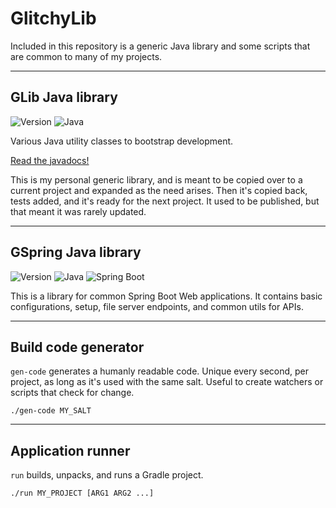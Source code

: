# GlitchyLib

Included in this repository is a generic Java library and some scripts that are common to many of my projects.

---
## GLib Java library

![Version](https://img.shields.io/badge/Version-1.1.4-green) ![Java](https://img.shields.io/badge/Java-17-orange)

Various Java utility classes to bootstrap development.

[Read the javadocs!](https://glitchybyte.github.io/glitchy-lib/)

This is my personal generic library, and is meant to be copied over to a current project and expanded as the need arises. Then it's copied back, tests added, and it's ready for the next project. It used to be published, but that meant it was rarely updated.

---
## GSpring Java library

![Version](https://img.shields.io/badge/Version-1.0.0-green) ![Java](https://img.shields.io/badge/Java-17-orange) ![Spring Boot](https://img.shields.io/badge/SpringBoot-2.6.6-orange)

This is a library for common Spring Boot Web applications. It contains basic configurations, setup, file server endpoints, and common utils for APIs.

---
## Build code generator

`gen-code` generates a humanly readable code. Unique every second, per project, as long as it's used with the same salt. Useful to create watchers or scripts that check for change.

    ./gen-code MY_SALT

---
## Application runner

`run` builds, unpacks, and runs a Gradle project.

    ./run MY_PROJECT [ARG1 ARG2 ...]
